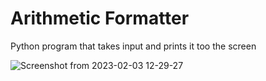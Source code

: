 # Arithmetic Formatter

 Python program that takes input and prints it too the screen 
 
![Screenshot from 2023-02-03 12-29-27](https://user-images.githubusercontent.com/21143667/216668615-96853a08-3903-4e33-9da7-43c84a93330d.png)
